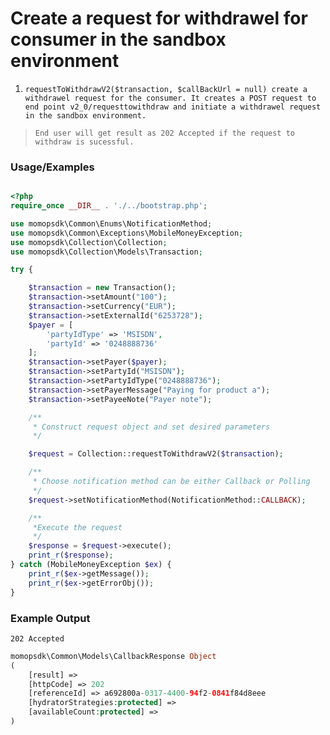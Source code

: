 # Create a request for withdrawel for consumer in the sandbox environment

1.	`requestToWithdrawV2($transaction, $callBackUrl = null) create a withdrawel request for the consumer. It creates a POST request to end point v2_0/requesttowithdraw and initiate a withdrawel request in the sandbox environment.`

> `End user will get result as 202 Accepted if the request to withdraw is sucessful.`

### Usage/Examples

```php

<?php
require_once __DIR__ . './../bootstrap.php';

use momopsdk\Common\Enums\NotificationMethod;
use momopsdk\Common\Exceptions\MobileMoneyException;
use momopsdk\Collection\Collection;
use momopsdk\Collection\Models\Transaction;

try {

    $transaction = new Transaction();
    $transaction->setAmount("100");
    $transaction->setCurrency("EUR");
    $transaction->setExternalId("6253728");
    $payer = [
        'partyIdType' => 'MSISDN',
        'partyId' => '0248888736'
    ];
    $transaction->setPayer($payer);
    $transaction->setPartyId("MSISDN");
    $transaction->setPartyIdType("0248888736");
    $transaction->setPayerMessage("Paying for product a");
    $transaction->setPayeeNote("Payer note");

    /**
     * Construct request object and set desired parameters
     */

    $request = Collection::requestToWithdrawV2($transaction);

    /**
     * Choose notification method can be either Callback or Polling
     */
    $request->setNotificationMethod(NotificationMethod::CALLBACK);

    /**
     *Execute the request
     */
    $response = $request->execute();
    print_r($response);
} catch (MobileMoneyException $ex) {
    print_r($ex->getMessage());
    print_r($ex->getErrorObj());
}

```
### Example Output
`202 Accepted`
```php
momopsdk\Common\Models\CallbackResponse Object
(
    [result] =>
    [httpCode] => 202
    [referenceId] => a692800a-0317-4400-94f2-0841f84d8eee
    [hydratorStrategies:protected] =>
    [availableCount:protected] =>
)

```